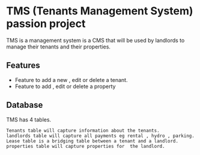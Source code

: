 # TMS (Tenants Management System) passion project

TMS is a management system is a CMS that will be used by landlords to manage their tenants and their properties.

## Features
- Feature to add a new , edit or delete a tenant.
- Feature to add , edit or delete a property

## Database

TMS has 4 tables.

	Tenants table will capture information about the tenants.
	landlords table will capture all payments eg rental , hydro , parking.
	Lease table is a bridging table between a tenant and a landlord.
	properties table will capture properties for  the landlord.




